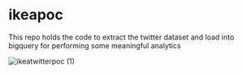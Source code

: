 # ikeapoc
This repo holds the code to extract the twitter dataset and load into bigquery for performing some meaningful analytics



![ikeatwitterpoc (1)](https://user-images.githubusercontent.com/104835145/166478572-22821b89-2cc9-4647-a25f-fb1b419655f3.jpg)
